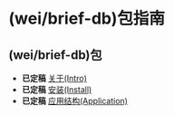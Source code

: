 (wei/brief-db)包指南
===============================

(wei/brief-db)包
----
* **已定稿** [关于(Intro)](INTRO.md)
* **已定稿** [安装(Install)](INSTALL.md)
* **已定稿** [应用结构(Application)](APPLICATION-STRUCT.md)



